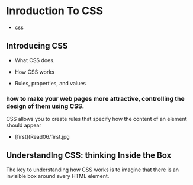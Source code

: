 # Inroduction To CSS

- [css](https://sabe.io/classes/css/hero.png)

## Introducing CSS

- What CSS does.

- How CSS works

- Rules, properties, and values

### how to make your web pages more attractive, controlling the design of them using CSS.

CSS allows you to create rules that specify how the content of an element should appear

- [first](Read06/first.jpg

## UnderstandIng CSS: thinking Inside the Box

The key to understanding how CSS works is to imagine that there is an invisible box around every HTML element.